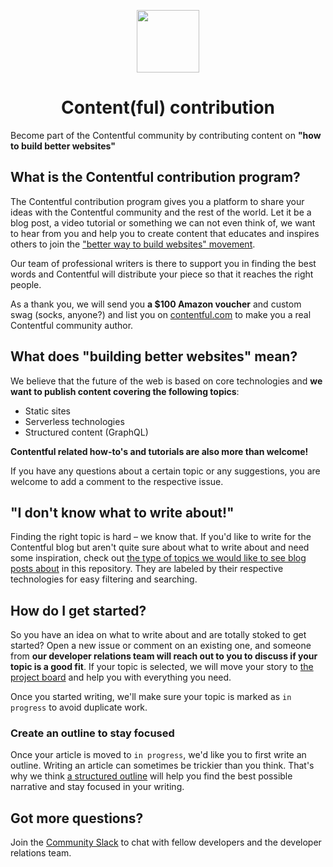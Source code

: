 <p align="center">
<img src="https://www.ctfstatic.com/emailsignature/ctf_logo.png" width="100">
<h1 align="center">Content(ful) contribution</h1>
</p>

Become part of the Contentful community by contributing content on **"how to build better websites"**

## What is the Contentful contribution program?

The Contentful contribution program gives you a platform to share your ideas with the Contentful community and the rest of the world. Let it be a blog post, a video tutorial or something we can not even think of, we want to hear from you and help you to create content that educates and inspires others to join the ["better way to build websites" movement](#what-does-building-better-websites-mean).

Our team of professional writers is there to support you in finding the best words and Contentful will distribute your piece so that it reaches the right people.

As a thank you, we will send you **a $100 Amazon voucher** and custom swag (socks, anyone?) and list you on [contentful.com](https://www.contentful.com) to make you a real Contentful community author.

## What does "building better websites" mean?

We believe that the future of the web is based on core technologies and **we want to publish content covering the following topics**:

- Static sites
- Serverless technologies
- Structured content (GraphQL)

**Contentful related how-to's and tutorials are also more than welcome!**

If you have any questions about a certain topic or any suggestions, you are welcome to add a comment to the respective issue.

## "I don't know what to write about!"

Finding the right topic is hard – we know that. If you'd like to write for the Contentful blog but aren't quite sure about what to write about and need some inspiration, check out [the type of topics we would like to see blog posts about](https://github.com/contentful/contribution-program/issues) in this repository. They are labeled by their respective technologies for easy filtering and searching.

## How do I get started?

So you have an idea on what to write about and are totally stoked to get started? Open a new issue or comment on an existing one, and someone from **our developer relations team will reach out to you to discuss if your topic is a good fit**. If your topic is selected, we will move your story to [the project board](https://github.com/contentful/contribution-program/projects/1) and help you with everything you need.

Once you started writing, we'll make sure your topic is marked as `in progress` to avoid duplicate work.

### Create an outline to stay focused

Once your article is moved to `in progress`, we'd like you to first write an outline. Writing an article can sometimes be trickier than you think. That's why we think [a structured outline](./OUTLINE.md) will help you find the best possible narrative and stay focused in your writing.

## Got more questions?

Join the [Community Slack](https://www.contentful.com/slack/) to chat with fellow developers and the developer relations team.
